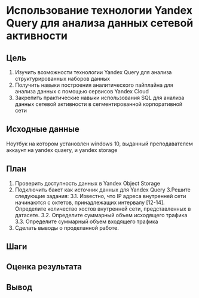 # Использование технологии Yandex Query для анализа данных сетевой активности
## Цель
1. Изучить возможности технологии Yandex Query для анализа структурированных
наборов данных
2. Получить навыки построения аналитического пайплайна для анализа данных с
помощью сервисов Yandex Cloud
3. Закрепить практические навыки использования SQL для анализа данных сетевой
активности в сегментированной корпоративной сети

## Исходные данные
Ноутбук на котором установлен windows 10, выданный преподавателем аккаунт на yandex quaery, и yandex storage
## План
1. Проверить доступность данных в Yandex Object Storage
2.  Подключить бакет как источник данных для Yandex
Query
3.Решите следующие задания:
3.1. Известно, что IP адреса внутренней сети начинаются с октетов, принадлежащих
интервалу [12-14]. Определите количество хостов внутренней сети,
представленных в датасете.
3.2. Определите суммарный объем исходящего трафика
3.3. Определите суммарный объем входящего трафика
4. Сделать выводы о проделанной работе.
## Шаги
## Оценка результата
## Вывод
